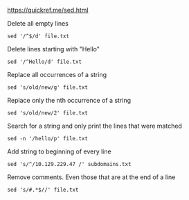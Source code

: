

https://quickref.me/sed.html



Delete all empty lines

```
sed '/^$/d' file.txt
```

Delete lines starting with "Hello"

```
sed '/^Hello/d' file.txt
```


Replace all occurrences of a string

```
sed 's/old/new/g' file.txt
```


Replace only the nth occurrence of a string

```
sed 's/old/new/2' file.txt
```


Search for a string and only print the lines that were matched

```
sed -n '/hello/p' file.txt
```


Add string to beginning of every line

```
sed 's/^/10.129.229.47 /' subdomains.txt
```

Remove comments. Even those that are at the end of a line

```
sed 's/#.*$//' file.txt
```
